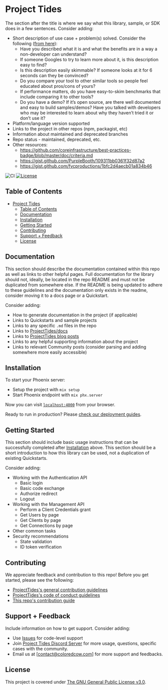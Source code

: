 # Project Tides

The section after the title is where we say what this library, sample, or SDK does in a few sentences. Consider adding:

- Short description of use case + problem(s) solved. Consider the following ([from here](https://threadreaderapp.com/thread/921921604140937216.html )):
	- Have you described what it is and what the benefits are in a way a non-developer can understand?
	- If someone Googles to try to learn more about it, is this description easy to find?
	- Is this description easily skimmable? If someone looks at it for 6 seconds can they be convinced?
	- Do you compare your tool to other similar tools so people feel educated about pros/cons of yours?
	- If performance matters, do you have easy-to-skim benchmarks that include comparing it to other tools?
	- Do you have a demo? If it’s open source, are there well documented and easy to build samples/demos?
Have you talked with developers who may be interested to learn about why they haven’t tried it or don’t use it?
- Platform/language version supported
- Links to the project in other repos (npm, packagist, etc)
- Information about maintained and deprecated branches
- Repo status - maintained, deprecated, etc.
- Other resources:
	- https://github.com/coreinfrastructure/best-practices-badge/blob/master/doc/criteria.md
	- https://gist.github.com/PurpleBooth/109311bb0361f32d87a2
	- https://gist.github.com/fvcproductions/1bfc2d4aecb01a834b46

<!--
[![CircleCI](https://img.shields.io/circleci/project/github/ProjectTides/tides.svg?style=flat-square)](https://circleci.com/gh/ProjectTides/tides/tree/master)
[![TravisCI](https://travis-ci.org/ProjectTides/tides.png)](https://travis-ci.org/ProjectTides/tides)
[![CodeCov](https://img.shields.io/codecov/c/github/ProjectTides/tides/v3.svg?style=flat-square)](https://codecov.io/github/ProjectTides/tides)
[![Coveralls](https://coveralls.io/repos/ProjectTides/tides/badge.svg?branch=master)](https://coveralls.io/r/ProjectTides/tides?branch=master)
[![Code Climate](https://img.shields.io/codeclimate/maintainability/ProjectTides/tides.svg)](https://codeclimate.com/github/ProjectTides/tides)
-->
![CI](https://img.shields.io/github/workflow/status/ProjectTides/tides/CI?label=CI&logo=github&style=flat-square)
[![License](https://img.shields.io/github/license/ProjectTides/tides?style=flat-square)](#License)

## Table of Contents

- [Project Tides](#project-tides)
	- [Table of Contents](#table-of-contents)
	- [Documentation](#documentation)
	- [Installation](#installation)
	- [Getting Started](#getting-started)
	- [Contributing](#contributing)
	- [Support + Feedback](#support--feedback)
	- [License](#license)

## Documentation

This section should describe the documentation contained within this repo as well as links to other helpful pages. Full documentation for the library should not, ideally, be located in the repo README and must not be duplicated from somewhere else. If the README is being updated to adhere to these guidelines and the documentation only exists in the readme, consider moving it to a docs page or a Quickstart.

Consider adding:

- How to generate documentation in the project (if applicable)
- Links to Quickstarts and sample projects
- Links to any specific `.md` files in the repo
- Links to [ProjectTides/docs](https://coloredcow.com/)
- Links to [ProjectTides blog posts](https://coloredcow.com/blog/)
- Links to any helpful supporting information about the project
- Links to relevant Community posts (consider parsing and adding somewhere more easily accessible)

## Installation

To start your Phoenix server:

  * Setup the project with `mix setup`
  * Start Phoenix endpoint with `mix phx.server`

Now you can visit [`localhost:4000`](http://localhost:4000) from your browser.

Ready to run in production? Please [check our deployment guides](https://hexdocs.pm/phoenix/deployment.html).

## Getting Started

This section should include basic usage instructions that can be successfully completed after [Installation](#installation) above. This section should be a short introduction to how this library can be used, not a duplication of existing Quickstarts.

Consider adding:

- Working with the Authentication API
	- Basic login
	- Basic code exchange
	- Authorize redirect
	- Logout
- Working with the Management API
	- Perform a Client Credentials grant
	- Get Users by page
	- Get Clients by page
	- Get Connections by page
- Other common tasks
- Security recommendations
	- State validation
	- ID token verification

## Contributing

We appreciate feedback and contribution to this repo! Before you get started, please see the following:

- [ProjectTides's general contribution guidelines](GENERAL-CONTRIBUTING.md)
- [ProjectTides's code of conduct guidelines](CODE-OF-CONDUCT.md)
- [This repo's contribution guide](CONTRIBUTING.md)

## Support + Feedback

Include information on how to get support. Consider adding:

- Use [Issues](https://github.com/ProjectTides/Tides/issues) for code-level support
- Join [Project Tides Discord Server](https://discord.gg/6dKGwwU) for more usage, questions, specific cases with the community.
- Email us at [contact@coloredcow.com] for more support and feedbacks.

## License

This project is covered under [The GNU General Public License v3.0](LICENSE).
